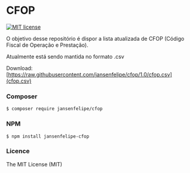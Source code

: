 # CFOP
[![MIT license](https://img.shields.io/dub/l/vibe-d.svg)](http://opensource.org/licenses/MIT)

O objetivo desse repositório é dispor a lista atualizada de CFOP (Código Fiscal de Operação e Prestação).

Atualmente está sendo mantida no formato .csv

Download: [https://raw.githubusercontent.com/jansenfelipe/cfop/1.0/cfop.csv](cfop.csv)

### Composer 

```shell
$ composer require jansenfelipe/cfop
```

### NPM 

```shell
$ npm install jansenfelipe-cfop
```

### Licence

The MIT License (MIT)
